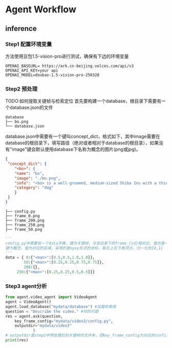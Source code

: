 # Agent Workflow
## inference
### Step1 配置环境变量
方法使用豆包1.5-vision-pro进行测试，确保有下边的环境变量
```
OPENAI_BASEURL= https://ark.cn-beijing.volces.com/api/v3
OPENAI_API_KEY=your api
OPENAI_MODEL=doubao-1.5-vision-pro-250328
```
### Step2 预处理
TODO:如何提取关键帧与检索定位
首先要构建一个database，根目录下需要有一个database.json的文件
```
database
├── bo.png
└── database.json
```
database.json中需要有一个键叫concept_dict，格式如下，其中image需要在database的根目录下，填写路径（绝对或者相对于database的根目录），如果没有"image"键会默认使用database下名称为概念的图片(png或jpg)。
```json
{
 "concept_dict": {
    "<bo>": {
    "name": "bo",
    "image": "./bo.png", 
    "info": "<bo> is a well-groomed, medium-sized Shiba Inu with a thick, cinnamon-colored coat, cream accents, alert eyes, and a black collar.",
    "category": "dog"
    }
 }
}
```        
```
├── config.py
├── frame_0.png
├── frame_200.png
├── frame_250.png
├── frame_50.png
```
```python
'''
config.py中需要有一个data字典，键为关键帧，与该目录下的frame_{id}相对应，值也是一个字典。
键为概念，值为对应的区域，采用的是xyxy形式的坐标，取左上右下角顶点，归一化到[0,1]
'''
data = { 0:{"<man>":[0.5,0.5,1.0,1.0]},
        50:{"<man>":[0.25,0.25,0.75,0.75]},
        200:{},
     250:{"<man>":[0.25,0.25,0.5,0.5]}}

```

### Step3 agent分析
```python
from agent.video_agent import VideoAgent
agent = VideoAgent()
agent.load_database("mydata/database") #加载检索库
question = "Describe the video." #你的问题
res = agent.ask(question,   
    key_frame_config="mydata/video3/config.py",    
    outputdir="mydata/video3"
            )
# outputdir是step2中预处理后的关键帧的文件夹，而key_frame_config为对应的config.py的路径
print(res)
```
